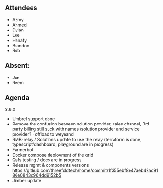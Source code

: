 ## Attendees

- Azmy
- Ahmed
- Dylan
- Lee
- Hanafy 
- Brandon
- Rob

## Absent:
- Jan
- Reem


## Agenda

3.9.0 
- Umbrel support done 
- Remove the confusion between solution provider, sales channel, 3rd party billing still suck with names (solution provider and service provider? ) offload to weynand
- RMB-relay / Solutions update to use the relay (terraform is done, typescript/dashboard, playground are in progress)
- Farmerbot 
- Docker compose deployment of the grid
- Qsfs testing / docs are in progress 
- Release mgmt & components versions https://github.com/threefoldtech/home/commit/1f355ebf8e47aeb42ac9186e0843d964dd9152b5
- Jimber update
